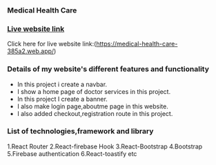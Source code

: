 ### Medical Health Care
### [Live website link](https://medical-health-care-385a2.web.app/)

Click here for live website link:(https://medical-health-care-385a2.web.app/)

### Details of my  website's different features and functionality

* In this project i create a navbar.
* I show a home page of doctor services in this   project.
* In this project I create a banner.
* I also make login page,aboutme page in this website.
* I also added checkout,registration route in this project.
### List of technologies,framework and library
1.React Router
2.React-firebase Hook
3.React-Bootstrap
4.Bootstrap
5.Firebase authentication
6.React-toastify etc